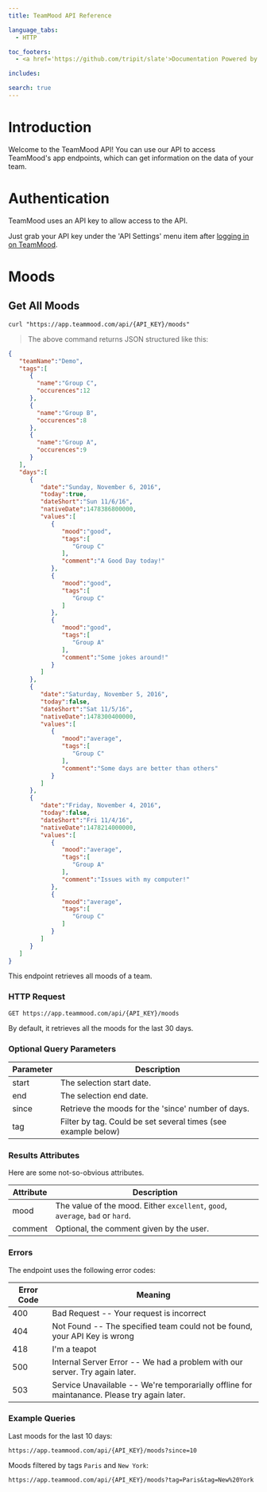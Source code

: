 ```yaml
---
title: TeamMood API Reference

language_tabs:
  - HTTP

toc_footers:
  - <a href='https://github.com/tripit/slate'>Documentation Powered by Slate</a>

includes:

search: true
---
```


# Introduction

Welcome to the TeamMood API! You can use our API to access TeamMood's app endpoints, which can get information on the data of your team.

# Authentication

TeamMood uses an API key to allow access to the API. 

Just grab your API key under the 'API Settings' menu item after [logging in on TeamMood](https://app.teammood.com/login).


# Moods

## Get All Moods

```HTTP
curl "https://app.teammood.com/api/{API_KEY}/moods"
```

> The above command returns JSON structured like this:

```json
{
   "teamName":"Demo",
   "tags":[
      {
        "name":"Group C",
        "occurences":12
      },
      {
        "name":"Group B",
        "occurences":8
      },
      {
        "name":"Group A",
        "occurences":9
      }
   ],
   "days":[
      {
         "date":"Sunday, November 6, 2016",
         "today":true,
         "dateShort":"Sun 11/6/16",
         "nativeDate":1478386800000,
         "values":[
            {
               "mood":"good",
               "tags":[
                  "Group C"
               ],
               "comment":"A Good Day today!"
            },
            {
               "mood":"good",
               "tags":[
                  "Group C"
               ]
            },
            {
               "mood":"good",
               "tags":[
                  "Group A"
               ],
               "comment":"Some jokes around!"
            }
         ]
      },
      {
         "date":"Saturday, November 5, 2016",
         "today":false,
         "dateShort":"Sat 11/5/16",
         "nativeDate":1478300400000,
         "values":[
            {
               "mood":"average",
               "tags":[
                  "Group C"
               ],
               "comment":"Some days are better than others"
            }
         ]
      },
      {
         "date":"Friday, November 4, 2016",
         "today":false,
         "dateShort":"Fri 11/4/16",
         "nativeDate":1478214000000,
         "values":[
            {
               "mood":"average",
               "tags":[
                  "Group A"
               ],
               "comment":"Issues with my computer!"
            },
            {
               "mood":"average",
               "tags":[
                  "Group C"
               ]
            }
         ]
      }
   ]
}
```

This endpoint retrieves all moods of a team.

### HTTP Request

`GET https://app.teammood.com/api/{API_KEY}/moods`

<aside class="notice">By default, it retrieves all the moods for the last 30 days.</aside>

### Optional Query Parameters

Parameter | Description
--------- | -----------
start | The selection start date.
end | The selection end date.
since  | Retrieve the moods for the 'since' number of days.
tag | Filter by tag. Could be set several times (see example below)

### Results Attributes

Here are some not-so-obvious attributes.

Attribute | Description
--------- | -----------
mood | The value of the mood. Either `excellent`, `good`, `average`, `bad` or `hard`.
comment | Optional, the comment given by the user.

### Errors

The endpoint uses the following error codes:


Error Code | Meaning
---------- | -------
400 | Bad Request -- Your request is incorrect
404 | Not Found -- The specified team could not be found, your API Key is wrong
418 | I'm a teapot
500 | Internal Server Error -- We had a problem with our server. Try again later.
503 | Service Unavailable -- We're temporarially offline for maintanance. Please try again later.

### Example Queries

Last moods for the last 10 days: 

`https://app.teammood.com/api/{API_KEY}/moods?since=10`

Moods filtered by tags `Paris` and `New York`: 

`https://app.teammood.com/api/{API_KEY}/moods?tag=Paris&tag=New%20York`




